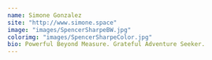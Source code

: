 ```yaml
---
name: Simone Gonzalez
site: "http://www.simone.space"
image: "images/SpencerSharpeBW.jpg"
colorimg: "images/SpencerSharpeColor.jpg"
bio: Powerful Beyond Measure. Grateful Adventure Seeker.
---
```

